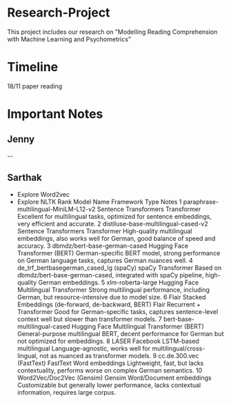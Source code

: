 # Research-Project
This project includes our research on "Modelling Reading Comprehension with Machine Learning and Psychometrics"
# Timeline
18/11 paper reading
# Important Notes
## Jenny 

--
## Sarthak
- Explore Word2vec
- Explore NLTK
Rank	Model Name	Framework	Type	Notes
1	paraphrase-multilingual-MiniLM-L12-v2	Sentence Transformers	Transformer	Excellent for multilingual tasks, optimized for sentence embeddings, very efficient and accurate.
2	distiluse-base-multilingual-cased-v2	Sentence Transformers	Transformer	High-quality multilingual embeddings, also works well for German, good balance of speed and accuracy.
3	dbmdz/bert-base-german-cased	Hugging Face	Transformer (BERT)	German-specific BERT model, strong performance on German language tasks, captures German nuances well.
4	de_trf_bertbasegerman_cased_lg (spaCy)	spaCy	Transformer	Based on dbmdz/bert-base-german-cased, integrated with spaCy pipeline, high-quality German embeddings.
5	xlm-roberta-large	Hugging Face	Multilingual Transformer	Strong multilingual performance, including German, but resource-intensive due to model size.
6	Flair Stacked Embeddings (de-forward, de-backward, BERT)	Flair	Recurrent + Transformer	Good for German-specific tasks, captures sentence-level context well but slower than transformer models.
7	bert-base-multilingual-cased	Hugging Face	Multilingual Transformer (BERT)	General-purpose multilingual BERT, decent performance for German but not optimized for embeddings.
8	LASER	Facebook	LSTM-based multilingual	Language-agnostic, works well for multilingual/cross-lingual, not as nuanced as transformer models.
9	cc.de.300.vec (FastText)	FastText	Word embeddings	Lightweight, fast, but lacks contextuality, performs worse on complex German semantics.
10	Word2Vec/Doc2Vec (Gensim)	Gensim	Word/Document embeddings	Customizable but generally lower performance, lacks contextual information, requires large corpus.
